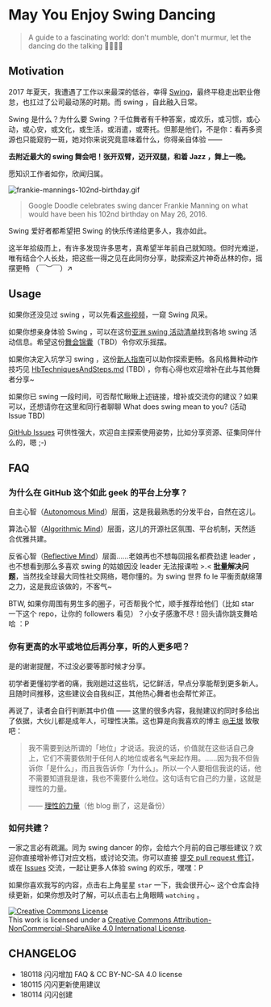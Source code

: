 # May You Enjoy Swing Dancing

> A guide to a fascinating world: don't mumble, don't murmur, let the dancing do the talking 💃🏻🕺🏻

## Motivation

2017 年夏天，我遭遇了工作以来最深的低谷，幸得 [Swing](https://en.wikipedia.org/wiki/Swing_(dance))，最终平稳走出职业倦怠，也扛过了公司最动荡的时期。而 swing ，自此融入日常。

Swing 是什么？为什么要 Swing ？千位舞者有千种答案，或欢乐，或习惯，或心动，或心安，或文化，或生活，或消遣，或寄托。但那是他们，不是你：看再多资源也只能窥豹一斑，她对你来说究竟意味着什么，你得亲自体验 —— 

**去附近最大的 swing 舞会吧！张开双臂，迈开双腿，和着 Jazz ，舞上一晚。**

愿知识工作者如你，欣闻归属。

![frankie-mannings-102nd-birthday.gif](http://ishanshan.qiniudn.com/share/frankie-mannings-102nd-birthday.gif)

> Google Doodle celebrates swing dancer Frankie Manning on what would have been his 102nd birthday on May 26, 2016.


Swing 爱好者都希望把 Swing 的快乐传递给更多人，我亦如此。

这半年拾级而上，有许多发现许多思考，真希望半年前自己就知晓。但时光难逆，唯有结合个人长处，把这些一得之见在此同你分享，助探索这片神奇丛林的你，摇摆更畅 （￣︶￣）↗



## Usage

如果你还没见过 swing ，可以先看[这些视频](https://github.com/ishanshan/EnjoySwingDancing/blob/master/IdxHighLightResources.md#swing-dancing-%E6%98%9F%E6%A0%87%E8%B5%84%E6%BA%90)，一窥 Swing 风采。

如果你想亲身体验 Swing ，可以在这份[亚洲 swing 活动清单](https://github.com/ishanshan/EnjoySwingDancing/blob/master/IdxHighLightResources.md#swing-%E5%91%A8%E8%BE%B9)找到各地 swing 活动信息。希望这份[舞会锦囊](HbParty.md)（TBD）令你欢乐摇摆。

如果你决定入坑学习 swing ，这份[新人指南](HbSwingBeginner.md)可以助你探索更畅。各风格舞种动作技巧见 [HbTechniquesAndSteps.md](HbTechniquesAndSteps.md) (TBD) ，你有心得也欢迎增补在此与其他舞者分享~

如果你已 swing 一段时间，可否帮忙瞅瞅上述链接，增补或交流你的建议？如果可以，还想请你在这里和同行者聊聊 What does swing mean to you? (活动 Issue TBD) 

[GitHub Issues](https://github.com/ishanshan//issues) 可供性强大，欢迎自主探索使用姿势，比如分享资源、征集同伴什么的，嗯 ;-)

## FAQ

### 为什么在 GitHub 这个如此 geek 的平台上分享？

自主心智（[Autonomous Mind](http://www.keithstanovich.com/Site/Research_on_Reasoning_files/Stanovich_Two_MInds.pdf)）层面，这是我最熟悉的分发平台，自然在这儿。

算法心智（[Algorithmic Mind](http://www.keithstanovich.com/Site/Research_on_Reasoning_files/Stanovich_Two_MInds.pdf)）层面，这儿的开源社区氛围、平台机制，天然适合优雅共建。

反省心智（[Reflective Mind](http://www.keithstanovich.com/Site/Research_on_Reasoning_files/Stanovich_Two_MInds.pdf)）层面……老娘再也不想每回报名都费劲逮 leader ，也不想看到那么多喜欢 swing 的姑娘因没 leader 无法报课啦 >.< **批量解决问题**，当然找全球最大同性社交网络，嗯你懂的。为 swing 世界 fo le 平衡贡献绵薄之力，这是我应该做的，不客气~

BTW, 如果你周围有男生多的圈子，可否帮我个忙，顺手推荐给他们（比如 star 一下这个 repo，让你的 followers 看见）？小女子感激不尽！回头请你跳支舞哈哈 ：P

### 你有更高的水平或地位后再分享，听的人更多吧？

是的谢谢提醒，不过没必要等那时候才分享。

初学者更懂初学者的痛，我刚趟过这些坑，记忆鲜活，早点分享能帮到更多新人。且随时间推移，这些建议会自我纠正，其他热心舞者也会帮忙斧正。

再说了，读者会自行判断其中价值 —— 这里的很多内容，我抛建议的同时多给出了依据，大伙儿都是成年人，可理性决策。这也算是向我喜欢的博主 [@王垠](https://github.com/yinwang0) 致敬吧：

> 我不需要到达所谓的「地位」才说话。我说的话，价值就在这些话自己身上，它们不需要依附于任何人的地位或者名气来起作用。……因为我不但告诉你「是什么」，而且我告诉你「为什么」。所以一个人要相信我说的话，他不需要知道我是谁，我也不需要什么地位。这句话有它自己的力量，这就是理性的力量。
> 
> —— [理性的力量](http://www.codedata.cn/hacknews/150958970916724228)（他 blog 删了，这是备份）


### 如何共建？

一家之言必有疏漏。同为 swing dancer 的你，会给六个月前的自己哪些建议？欢迎你直接增补修订对应文档，或讨论交流。你可以直接 [提交 pull request 修订](https://guides.github.com/activities/forking/#making-changes)，或在 [Issues](https://github.com/ishanshan//issues) 交流，一起让更多人体验 swing 的欢乐，嘿嘿：P



如果你喜欢我写的内容，点击右上角星星 `star` 一下，我会很开心~ 这个仓库会持续更新，如果你想及时了解，可以点击右上角眼睛 `watching` 。

<a rel="license" href="http://creativecommons.org/licenses/by-nc-sa/4.0/"><img alt="Creative Commons License" style="border-width:0" src="https://i.creativecommons.org/l/by-nc-sa/4.0/88x31.png" /></a><br />This work is licensed under a <a rel="license" href="http://creativecommons.org/licenses/by-nc-sa/4.0/">Creative Commons Attribution-NonCommercial-ShareAlike 4.0 International License</a>.

## CHANGELOG 

- 180118 闪闪增加 FAQ & CC BY-NC-SA 4.0 license
- 180115 闪闪更新使用建议
- 180114 闪闪创建



